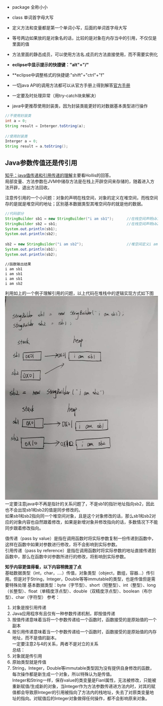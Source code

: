 * package 全称小小
* class 单词首字母大写
* 定义方法和变量都是第一个单词小写，后面的单词首字母大写
* 等号两边如果放的是对象名的话，比较的是对象在内存当中的引用，不仅仅是里面的值 
* 方法里面的静态成员，可以使用方法名.成员的方法直接使用，而不需要实例化
* **eclipse中显示提示的快捷键："alt"+"/"**
* **eclipse中调整格式的快捷键:"shift"+"ctrl"+"f"
* 一切java API的调用方法都可以从官方手册上得到解答[官方手册](https://docs.oracle.com/javase/8/docs/api/)
* 一定要及时处理异常（用try-catch块来解决） 

* java中更推荐使用封装类，因为封装类能更好的对数据基本类型进行操作
```java
//不使用封装类
int a = 0;
String result = Interger.toString(a);

//使用封装类
Interger a = 0;
String result = a.toString();
```

## Java参数传值还是传引用
[知乎：java值传递和引用传递的理解](https://www.zhihu.com/question/31203609)主要看Hollis的回答。  
局部变量、方法参数在JVM中储存方法是在栈上开辟空间来存储的，随着进入方法开辟，退出方法回收。


注意传引用的一个小问题：对象的声明在栈空间，对象的定义在堆空间，而栈空间存的是就是堆空间的地址；区别基本数据类型其堆空间存的就是他的数据。
```java
//代码部分
StringBuilder sb1 = new StringBuilder("i am sb1");      //在栈空间声明sb1，在堆空间定义i am sb1，然后sb1的栈空间填写i am sb1堆空间的地址
StringBuilder sb2 = sb1;                                //在栈空间声明sb2，内容填写sb1中的内容，即i am sb1堆空间的地址
System.out.println(sb1);
System.out.println(sb2);

sb2 = new StringBuilder("i am sb2");                    //堆空间定义i am sb2，然后sb2的栈空间填写i am sb2的堆地址
System.out.println(sb1);
System.out.println(sb2);
```
```
//函数输出结果
i am sb1
i am sb1
i am sb1
i am sb2
```
利用如上的一个例子理解引用的问题，以上代码在堆栈中的逻辑实现方式如下图![代码在堆栈中的实现](https://github.com/jinhaizeng/java-study-notes/blob/master/%E5%9B%BE%E5%BA%8A/%E5%80%BC%E4%BC%A0%E9%80%92%E5%92%8C%E5%BC%95%E7%94%A8%E4%BC%A0%E9%80%92.jpg?raw=true)
一定要注意java中不再是指针的关系问题了，不是sb1的指针地址指向sb2，因此也不会出现sb1和sb2的值是同步修改的。  
如果sb1和sb2指向同一个堆空间对象，且是这个对象修改的话，那么sb1和sb2对应的对象内容也自然跟着修改，如果是新增对象并修改指向的话，多数情况下不能同步跟着修改指向。

值传递（pass by value）是指在调用函数时将实际参数复制一份传递到函数中，这样在函数中如果对参数进行修改，将不会影响到实际参数。  
引用传递（pass by reference）是指在调用函数时将实际参数的地址直接传递到函数中，那么在函数中对参数所进行的修改，将影响到实际参数。  

**知乎内容更值得看，以下内容稍微差了点**  
基础数据类型（int，char，....）传值，对象类型（object，数组，容器...）传引用。但是对于String，Integer，Double等等immutable的类型，也是传值但是需要特殊处理
基本数据类型：byte（字节型）、short（短整型）、int（整型）、long（长整型）、float（单精度浮点型）、double（双精度浮点型）、boolean（布尔型）、char（字符型）
参考：
1. 对象是按引用传递
2. Java应用程序有且仅有一种参数传递机制，即按值传递
3. 按值传递意味着当将一个参数传递给一个函数时，函数接受的是原始值的一个副本
4. 按引用传递意味着当一个参数传递给一个函数时，函数接受的是原始值的内存地址，而不是值的副本。  
一定要注意2与4的关系，两者不是对立的关系  
总结：
1. 对象就是传引用
2. 原始类型就是传值
3. String，Integer，Double等immutable类型因为没有提供自身修改的函数，每次操作都是新生成一个对象，所以特殊认为是传值。  
Integer和String一样，保存value的类变量是Fianl属性，无法被修改，只能被重新赋值/生成新的对象，当Integer作为方法参数传递进方法内时，对其的赋值都会导致原Integer的引用被指向了方法内的栈地址，失去了对原类变量地址的指向。对赋值后的Integer对象做得任何操作，都不会影响原来对象。